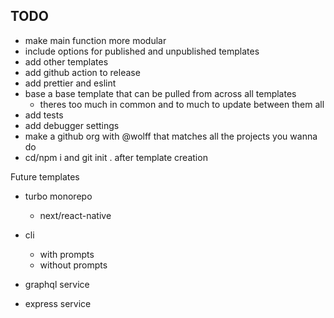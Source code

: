 ## TODO

-   make main function more modular
-   include options for published and unpublished templates
-   add other templates
-   add github action to release
-   add prettier and eslint
-   base a base template that can be pulled from across all templates
    -   theres too much in common and to much to update between them all
-   add tests
-   add debugger settings
-   make a github org with @wolff that matches all the projects you wanna do
-   cd/npm i and git init . after template creation

Future templates

-   turbo monorepo

    -   next/react-native

-   cli
    -   with prompts
    -   without prompts
-   graphql service
-   express service
